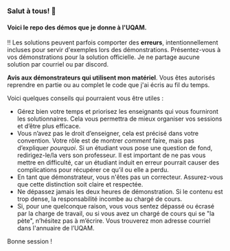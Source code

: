### Salut à tous! 👋
#### Voici le repo des démos que je donne à l'UQAM.
‼️ Les solutions peuvent parfois comporter des **erreurs**, intentionnellement incluses pour servir d'exemples lors des démonstrations. Présentez-vous à vos démonstrations pour la solution officielle. 
Je ne partage aucune solution par courriel ou par discord.

**Avis aux démonstrateurs qui utilisent mon matériel**. Vous êtes autorisés reprendre en partie ou au complet le code que j'ai écris au fil du temps.  

Voici quelques conseils qui pourraient vous être utiles :

- Gérez bien votre temps et priorisez les enseignants qui vous fourniront les solutionnaires. Cela vous permettra de mieux organiser vos sessions et d’être plus efficace.  
- Vous n’avez pas le droit d’enseigner, cela est précisé dans votre convention. Votre rôle est de montrer *comment* faire, mais pas d’expliquer *pourquoi*. Si un étudiant vous pose une question de fond, redirigez-le/la vers son professeur. Il est important de ne pas vous mettre en difficulté, car un étudiant induit en erreur pourrait causer des complications pour récupérer ce qu’il ou elle a perdu.  
- En tant que démonstrateur, vous n'êtes pas un correcteur. Assurez-vous que cette distinction soit claire et respectée.  
- Ne dépassez jamais les deux heures de démonstration. Si le contenu est trop dense, la responsabilité incombe au chargé de cours.  
- Si, pour une quelconque raison, vous vous sentez dépassé ou écrasé par la charge de travail, ou si vous avez un chargé de cours qui se "la pète", n’hésitez pas à m’écrire. Vous trouverez mon adresse courriel dans l'annuaire de l’UQAM.

Bonne session !
